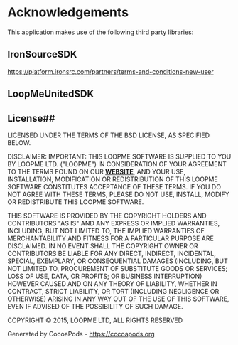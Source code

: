 # Acknowledgements
This application makes use of the following third party libraries:

## IronSourceSDK

https://platform.ironsrc.com/partners/terms-and-conditions-new-user

## LoopMeUnitedSDK


## License##

LICENSED UNDER THE TERMS OF THE BSD LICENSE, AS SPECIFIED BELOW.

DISCLAIMER: IMPORTANT: THIS LOOPME SOFTWARE IS SUPPLIED TO YOU BY LOOPME LTD. ("LOOPME") IN CONSIDERATION OF YOUR AGREEMENT TO THE TERMS FOUND ON OUR **[WEBSITE](http://www.loopmemedia.com/privacy/)**,
AND YOUR USE, INSTALLATION, MODIFICATION OR REDISTRIBUTION OF THIS LOOPME SOFTWARE CONSTITUTES ACCEPTANCE OF THESE TERMS.
IF YOU DO NOT AGREE WITH THESE TERMS, PLEASE DO NOT USE, INSTALL, MODIFY OR REDISTRIBUTE THIS LOOPME SOFTWARE.

THIS SOFTWARE IS PROVIDED BY THE COPYRIGHT HOLDERS AND CONTRIBUTORS "AS IS" AND ANY EXPRESS OR IMPLIED WARRANTIES,
INCLUDING, BUT NOT LIMITED TO, THE IMPLIED WARRANTIES OF MERCHANTABILITY AND FITNESS FOR A PARTICULAR PURPOSE ARE DISCLAIMED.
IN NO EVENT SHALL THE COPYRIGHT OWNER OR CONTRIBUTORS BE LIABLE FOR ANY DIRECT, INDIRECT, INCIDENTAL, SPECIAL, EXEMPLARY,
OR CONSEQUENTIAL DAMAGES (INCLUDING, BUT NOT LIMITED TO, PROCUREMENT OF SUBSTITUTE GOODS OR SERVICES; LOSS OF USE, DATA, OR PROFITS; OR BUSINESS INTERRUPTION)
HOWEVER CAUSED AND ON ANY THEORY OF LIABILITY, WHETHER IN CONTRACT, STRICT LIABILITY, OR TORT (INCLUDING NEGLIGENCE OR OTHERWISE)
ARISING IN ANY WAY OUT OF THE USE OF THIS SOFTWARE, EVEN IF ADVISED OF THE POSSIBILITY OF SUCH DAMAGE.

COPYRIGHT © 2015, LOOPME LTD, ALL RIGHTS RESERVED
 

Generated by CocoaPods - https://cocoapods.org
